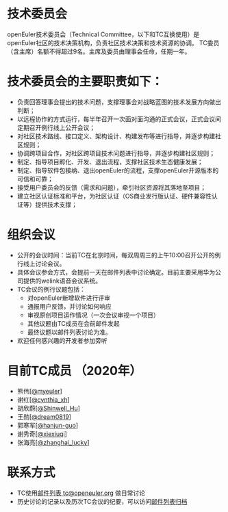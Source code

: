 # 技术委员会

openEuler技术委员会（Technical Committee，以下和TC互换使用）是openEuler社区的技术决策机构，负责社区技术决策和技术资源的协调。
TC委员（含主席）名额不得超过9名。主席及委员由理事会任命，任期一年。

# 技术委员会的主要职责如下：

- 负责回答理事会提出的技术问题，支撑理事会对战略蓝图的技术发展方向做出判断；
- 以远程协作的方式运行，每半年召开一次面对面沟通的正式会议，正式会议间定期召开例行线上公开会议；
- 对社区技术路线、接口定义、架构设计、构建发布等进行指导，并逐步构建社区规则；
- 协调跨项目合作，对社区跨项目技术问题进行指导，并逐步构建社区规则；
- 制定、指导项目孵化、开发、退出流程，支撑社区技术生态健康发展；
- 制定、指导软件包接纳、退出openEuler的流程，支撑openEuler开源版本的可信和可靠；
- 接受用户委员会的反馈（需求和问题），牵引社区资源将其落地至项目；
- 建立社区认证标准和平台，为社区认证（OS商业发行版认证、硬件兼容性认证等）提供技术支撑；

# 组织会议

- 公开的会议时间：当前TC在北京时间，每双周周三的上午10:00召开公开的例行线上讨论会议。
- 具体会议参会方式，会提前一天在邮件列表中讨论确定。目前主要采用华为公司提供的welink语音会议系统。
- TC会议的例行议题包括：
    +   对openEuler新增软件进行评审
    +   通报用户反馈，并讨论如何响应
    +   审视原创项目运作情况（一次会议审视一个项目）
    +   其他议题由TC成员在会前邮件发起
    +   最终议题以邮件列表讨论为准。
- 欢迎任何感兴趣的开发者参加旁听

# 目前TC成员 （2020年）

- 熊伟[[@myeuler](https://gitee.com/myeuler)]
- 谢红[[@cynthia_xh](https://gitee.com/cynthia_xh)]
- 胡欣蔚[[@Shinwell_Hu](https://gitee.com/Shinwell_Hu)]
- 王勋[[@dream0819](https://gitee.com/dream0819)]
- 郭寒军[[@hanjun-guo](https://gitee.com/hanjun-guo)]
- 谢秀奇[[@xiexiuqi](https://gitee.com/xiexiuqi)]
- 张海亮[[@zhanghai_lucky](https://gitee.com/zhanghailiang_lucky)]

# 联系方式

- TC使用[邮件列表 tc@openeuler.org](tc@openeuler.org) 做日常讨论
- 历史讨论的记录以及历次TC会议的纪要，可以访问[邮件列表归档](https://mailweb.openeuler.org/hyperkitty/list/tc@openeuler.org/)